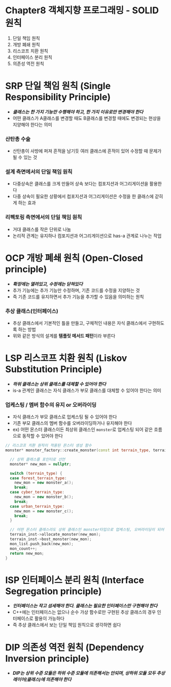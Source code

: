 # Chapter8 객체지향 프로그래밍 - SOLID 원칙
1. 단일 책임 원칙
2. 개방 폐쇄 원칙
3. 리스코프 치환 원칙
4. 인터페이스 분리 원칙
5. 의존성 역전 원칙


# SRP 단일 책임 원칙 (Single Responsibility Principle)
- ***클래스는 한 가지 기능만 수행해야 하고, 한 가지 이유로만 변경해야 한다***
- 어떤 클래스가 A클래스를 변경할 때도 B클래스를 변경할 때에도 변경되는 현상을 지양해야 한다는 의미

### 산탄총 수술
- 산탄총이 사방에 퍼져 흔적을 남기듯 여러 클래스에 흔적이 있어 수정할 때 문제가 될 수 있는 것

### 설계 측면에서의 단일 책임 원칙
- 다중상속은 클래스를 크게 만들어 상속 보다는 컴포지션과 어그리게이션을 활용한다
- 다중 상속이 필요한 상황에서 컴포지션과 어그리게이션은 수정을 한 클래스에 갇히게 하는 효과

### 리펙토링 측면에서의 단일 책임 원칙
- 거대 클래스를 작은 단위로 나눔
- 논리적 관계는 유지하나 컴포지션과 어그리게이션으로 has-a 관계로 나누는 작업


# OCP 개방 폐쇄 원칙 (Open-Closed principle)
- ***확장에는 열려있고, 수정에는 닫혀있다***
- 추가 기능에는 추가 기능만 수정하며, 기존 코드를 수정을 지양하는 것
- 즉 기존 코드를 유지하면서 추가 기능을 추가할 수 있음을 의미하는 원칙

### 추상 클래스(인터페이스)
- 추상 클래스에서 기본적인 틀을 만들고, 구체적인 내용은 자식 클래스에서 구현하도록 하는 방법
- 위와 같은 방식의 설계를 **템플릿 메서드 패턴**이라 부른다



# LSP 리스코프 치환 원칙 (Liskov Substitution Principle)
- ***하위 클래스는 상위 클래스를 대체할 수 있어야 한다***
- is-a 관계인 클래스는 자식 클래스가 부모 클래스를 대체할 수 있어야 한다는 의미

### 업케스팅 / 멤버 함수의 유지 or 오버라이딩
- 자식 클래스가 부모 클래스로 업케스팅 될 수 있어야 한다
- 기존 부모 클래스의 멤버 함수를 오버라이딩하거나 유지해야 한다
- ex) 어떤 몬스터 클래스이든 최상위 클래스인 `monster`로 업케스팅 되어 같은 흐름으로 동작할 수 있어야 한다 

```cpp
// 리스코프 치환 원칙이 적용된 몬스터 생성 함수
monster* monster_factory::create_monster(const int terrain_type, terrain* terrain_inst) {

  // 상위 클래스를 포인터로 선언
  monster* new_mon = nullptr;

  switch (terrain_type) {
  case forest_terrain_type:
    new_mon = new monster_a();
    break;
  case cyber_terrain_type:
    new_mon = new monster_b();
    break;
  case urban_terrain_type:
    new_mon = new monster_c();
    break;
  }

  // 어떤 몬스터 클래스라도 상위 클래스인 monster타입으로 업케스팅, 오버라이딩이 되어 같은 흐름으로 동작이 가능
  terrain_inst->allocate_monster(new_mon);
  terrain_inst->bost_monster(new_mon);
  mon_list.push_back(new_mon);
  mon_count++;
  return new_mon;
}
```



# ISP 인터페이스 분리 원칙 (Interface Segregation principle)
- ***인터페이스는 작고 섬세해야 한다. 클래스는 필요한 인터페이스만 구현해야 한다***
- C++에는 인터페이스는 없으나 순수 가상 함수로만 구현된 추상 클래스의 경우 인터페이스로 활용이 가능하다
- 즉 추상 클래스에서 보는 단일 책임 원칙으로 생각하면 쉽다



# DIP 의존성 역전 원칙 (Dependency Inversion principle)
- ***DIP는 상위 수준 모듈은 하위 수준 모듈에 의존해서는 안되며, 상하위 모듈 모두 추상 레이어(클래스)에 의존해야 한다***
  
